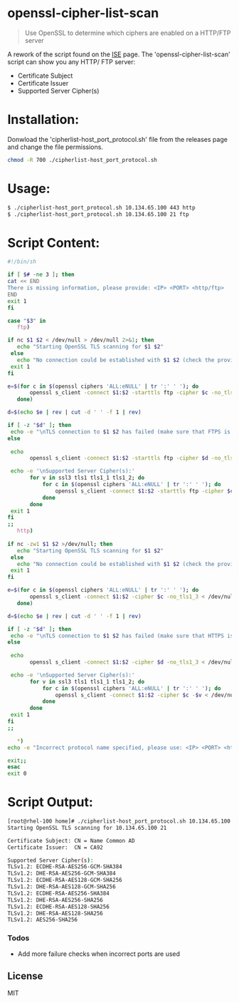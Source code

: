 # openssl-cipher-list-scan

> Use OpenSSL to determine which ciphers are enabled on a HTTP/FTP server

A rework of the script found on the [ISE](https://www.ise.io/using-openssl-determine-ciphers-enabled-server/) page. The 'openssl-cipher-list-scan' script can show you any HTTP/ FTP server:

  - Certificate Subject
  - Certificate Issuer
  - Supported Server Cipher(s)

# Installation:

Donwload the 'cipherlist-host_port_protocol.sh' file from the releases page and change the file permissions.
 ```sh
chmod -R 700 ./cipherlist-host_port_protocol.sh
```

# Usage:

 ```sh
$ ./cipherlist-host_port_protocol.sh 10.134.65.100 443 http
$ ./cipherlist-host_port_protocol.sh 10.134.65.100 21 ftp
```

# Script Content:

 ```sh
#!/bin/sh

if [ $# -ne 3 ]; then  
cat << END	
There is missing information, please provide: <IP> <PORT> <http/ftp>
END
exit 1
fi

case "$3" in
	ftp)

if nc $1 $2 < /dev/null > /dev/null 2>&1; then
	echo "Starting OpenSSL TLS scanning for $1 $2"
  else
	echo "No connection could be established with $1 $2 (check the provided IP and PORT)"
  exit 1
fi

e=$(for c in $(openssl ciphers 'ALL:eNULL' | tr ':' ' '); do
		openssl s_client -connect $1:$2 -starttls ftp -cipher $c -no_tls1_3 < /dev/null > /dev/null 2>&1 && echo -e "$c"
	done)
 
d=$(echo $e | rev | cut -d ' ' -f 1 | rev)

if [ -z "$d" ]; then
  echo -e "\nTLS connection to $1 $2 has failed (make sure that FTPS is enabled)"
else
  
  echo  
		openssl s_client -connect $1:$2 -starttls ftp -cipher $d -no_tls1_3 < /dev/null 2>/dev/null | grep 'subject\|issuer' | awk '{sub(/, serialNumber.*/,""); print}' | sed -r 's/subject=+/Certificate Subject: /g' | sed -r 's/issuer=+/Certificate Issuer:  /g'

  echo -e '\nSupported Server Cipher(s):'
		for v in ssl3 tls1 tls1_1 tls1_2; do
			for c in $(openssl ciphers 'ALL:eNULL' | tr ':' ' '); do
				openssl s_client -connect $1:$2 -starttls ftp -cipher $c -$v < /dev/null > /dev/null 2>&1 && echo "$v: $c" | sed -r 's/tls+/TLSv/g' | tr '_' '.' 
			done
		done 
  exit 1
fi
;;
	http)
	
if nc -zw1 $1 $2 >/dev/null; then
	echo "Starting OpenSSL TLS scanning for $1 $2"
  else
	echo "No connection could be established with $1 $2 (check the provided IP and PORT)"
  exit 1
fi

e=$(for c in $(openssl ciphers 'ALL:eNULL' | tr ':' ' '); do
		openssl s_client -connect $1:$2 -cipher $c -no_tls1_3 < /dev/null > /dev/null 2>&1 && echo -e "$c"
	done)
 
d=$(echo $e | rev | cut -d ' ' -f 1 | rev)

if [ -z "$d" ]; then
  echo -e "\nTLS connection to $1 $2 has failed (make sure that HTTPS is enabled)"
else
  
  echo  
		openssl s_client -connect $1:$2 -cipher $d -no_tls1_3 < /dev/null 2>/dev/null | grep 'subject\|issuer' | awk '{sub(/, serialNumber.*/,""); print}' | sed -r 's/subject=+/Certificate Subject: /g' | sed -r 's/issuer=+/Certificate Issuer:  /g'

  echo -e '\nSupported Server Cipher(s):'
		for v in ssl3 tls1 tls1_1 tls1_2; do
			for c in $(openssl ciphers 'ALL:eNULL' | tr ':' ' '); do
				openssl s_client -connect $1:$2 -cipher $c -$v < /dev/null > /dev/null 2>&1 && echo "$v: $c" | sed -r 's/tls+/TLSv/g' | tr '_' '.' 
			done
		done 
  exit 1
fi
;;	

	*)
echo -e "Incorrect protocol name specified, please use: <IP> <PORT> <http/ftp>"

exit;;
esac
exit 0
```

# Script Output:

 ```sh
[root@rhel-100 home]# ./cipherlist-host_port_protocol.sh 10.134.65.100 21 ftp 
Starting OpenSSL TLS scanning for 10.134.65.100 21 

Certificate Subject: CN = Name Common AD 
Certificate Issuer:  CN = CA92 

Supported Server Cipher(s): 
TLSv1.2: ECDHE-RSA-AES256-GCM-SHA384 
TLSv1.2: DHE-RSA-AES256-GCM-SHA384 
TLSv1.2: ECDHE-RSA-AES128-GCM-SHA256 
TLSv1.2: DHE-RSA-AES128-GCM-SHA256 
TLSv1.2: ECDHE-RSA-AES256-SHA384 
TLSv1.2: DHE-RSA-AES256-SHA256 
TLSv1.2: ECDHE-RSA-AES128-SHA256 
TLSv1.2: DHE-RSA-AES128-SHA256 
TLSv1.2: AES256-SHA256 
```

### Todos

 - Add more failure checks when incorrect ports are used

License
----

MIT
